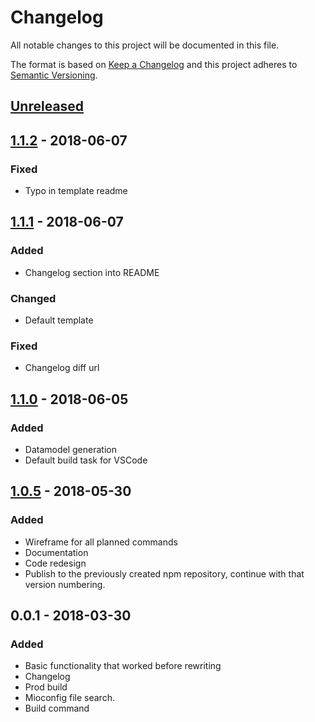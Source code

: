 # Changelog

All notable changes to this project will be documented in this file.

The format is based on [Keep a Changelog](http://keepachangelog.com/en/1.0.0/)
and this project adheres to [Semantic Versioning](http://semver.org/spec/v2.0.0.html).

## [Unreleased]

## [1.1.2] - 2018-06-07

### Fixed

* Typo in template readme

## [1.1.1] - 2018-06-07

### Added

* Changelog section into README

### Changed

* Default template

### Fixed

* Changelog diff url

## [1.1.0] - 2018-06-05

### Added

* Datamodel generation
* Default build task for VSCode

## [1.0.5] - 2018-05-30

### Added

* Wireframe for all planned commands
* Documentation
* Code redesign
* Publish to the previously created npm repository,
  continue with that version numbering.

## 0.0.1 - 2018-03-30

### Added

* Basic functionality that worked before rewriting
* Changelog
* Prod build
* Mioconfig file search.
* Build command

[Unreleased]: https://github.com/miolabs/MIOBuildTool/compare/v1.1.2...HEAD
[1.1.2]:  https://github.com/miolabs/MIOBuildTool/compare/v1.1.1...v1.1.2
[1.1.1]:  https://github.com/miolabs/MIOBuildTool/compare/v1.1.0...v1.1.1
[1.1.0]:  https://github.com/miolabs/MIOBuildTool/compare/v1.0.5...v1.1.0
[1.0.5]:  https://github.com/miolabs/MIOBuildTool/compare/v0.0.1...v1.0.5